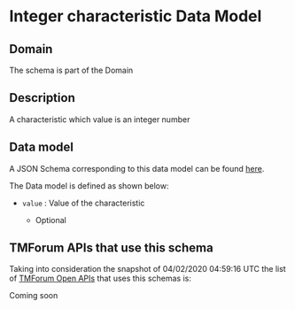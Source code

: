 # Integer characteristic Data Model

## Domain

The  schema is part of the  Domain

## Description

A characteristic which value is an integer number

## Data model

A JSON Schema corresponding to this data model can be found
[here](https://github.com/tmforum-rand/schemas/blob/candidates/Common/IntegerCharacteristic.schema.json).

The Data model is defined as shown below:

- `value` : Value of the characteristic

  - Optional






## TMForum APIs that use this schema

Taking into consideration the snapshot of 04/02/2020 04:59:16 UTC the list of [TMForum Open APIs](https://www.tmforum.org/open-apis/) that uses this schemas is:

Coming soon
